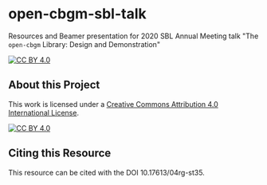# open-cbgm-sbl-talk
Resources and Beamer presentation for 2020 SBL Annual Meeting talk "The `open-cbgm` Library: Design and Demonstration"

[![CC BY 4.0][cc-by-shield]][cc-by]

## About this Project

This work is licensed under a
[Creative Commons Attribution 4.0 International License][cc-by].

[![CC BY 4.0][cc-by-image]][cc-by]

[cc-by]: http://creativecommons.org/licenses/by/4.0/
[cc-by-image]: https://i.creativecommons.org/l/by/4.0/88x31.png
[cc-by-shield]: https://img.shields.io/badge/License-CC%20BY%204.0-lightgrey.svg

## Citing this Resource
This resource can be cited with the DOI 10.17613/04rg-st35.
